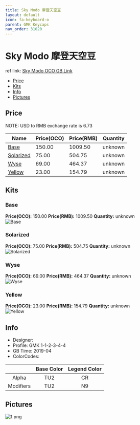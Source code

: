 ```yaml
---
title: Sky Modo 摩登天空豆
layout: default
icon: fa-keyboard-o
parent: GMK Keycaps
nav_order: 31020
---
```


# Sky Modo 摩登天空豆

ref link: [Sky Modo OCO GB Link](https://www.originativeco.com/products/sky-modo)

* [Price](#price)
* [Kits](#kits)
* [Info](#info)
* [Pictures](#pictures)


## Price  
NOTE: USD to RMB exchange rate is 6.73

| Name          | Price(OCO)    |  Price(RMB) | Quantity |
| ------------- | ------------ |  ---------- | -------- |
|[Base](#base)|150.00|1009.50|unknown|
|[Solarized](#solarized)|75.00|504.75|unknown|
|[Wyse](#wyse)|69.00|464.37|unknown|
|[Yellow](#yellow)|23.00|154.79|unknown|


## Kits
### Base
**Price(OCO):** 150.00    **Price(RMB):** 1009.50    **Quantity:** unknown  
<img src="{{ 'assets/images/gmk-keycaps/skymodo/kits_pics/base.png' | relative_url }}" alt="Base" class="image featured">

### Solarized
**Price(OCO):** 75.00    **Price(RMB):** 504.75    **Quantity:** unknown  
<img src="{{ 'assets/images/gmk-keycaps/skymodo/kits_pics/solarized.png' | relative_url }}" alt="Solarized" class="image featured">

### Wyse
**Price(OCO):** 69.00    **Price(RMB):** 464.37    **Quantity:** unknown  
<img src="{{ 'assets/images/gmk-keycaps/skymodo/kits_pics/wyse.png' | relative_url }}" alt="Wyse" class="image featured">

### Yellow
**Price(OCO):** 23.00    **Price(RMB):** 154.79    **Quantity:** unknown  
<img src="{{ 'assets/images/gmk-keycaps/skymodo/kits_pics/yellow.png' | relative_url }}" alt="Yellow" class="image featured">


## Info
* Designer: 
* Profile: GMK 1-1-2-3-4-4
* GB Time: 2019-04
* ColorCodes:

| |Base Color     | Legend Color
| :-------------: | :-------------: | :------------:
|Alpha|TU2|CR
|Modifiers|TU2|N9


## Pictures
<img src="{{ 'assets/images/gmk-keycaps/skymodo/rendering_pics/1.png' | relative_url }}" alt="1.png" class="image featured">
